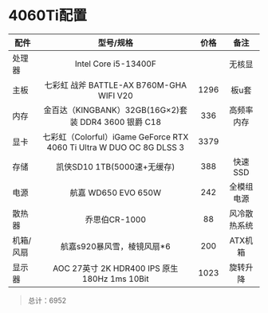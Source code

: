 # 4060Ti配置


| 配件      |                          型号/规格                           | 价格 |     备注     |
| --------- | :----------------------------------------------------------: | :--: | :----------: |
| 处理器    |                     Intel Core i5-13400F                     |      |    无核显    |
| 主板      |           七彩虹 战斧 BATTLE-AX B760M-GHA WIFI V20           | 1296 |    板u套     |
| 内存      |    金百达（KINGBANK）32GB(16G×2)套装 DDR4 3600  银爵 C18     | 336  |  高频率内存  |
| 显卡      | 七彩虹（Colorful）iGame GeForce RTX 4060 Ti Ultra W DUO OC 8G DLSS 3 | 3379 |              |
| 存储      |                 凯侠SD10 1TB(5000速+无缓存)                  | 388  |   快速SSD    |
| 电源      |                     航嘉 WD650 EVO 650W                      | 242  |  全模组电源  |
| 散热器    |                        乔思伯CR-1000                         |  88  | 风冷散热系统 |
| 机箱/风扇 |                  航嘉s920暴风雪，棱镜风扇*6                  | 200  |   ATX机箱    |
| 显示器    |         AOC 27英寸 2K HDR400 IPS 原生180Hz 1ms 10Bit         | 1023 |   旋转升降   |

> 总计：6952